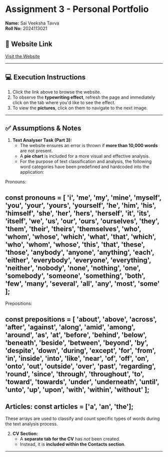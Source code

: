 # Assignment 3 - Personal Portfolio

**Name:** Sai Veeksha Tavva  
**Roll No:** 2024113021

## 🔗 Website Link
[Visit the Website](https://veeksha12.github.io/assignment-3/q1.html)

---

## 💻 Execution Instructions

1. Click the link above to browse the website.
2. To observe the **typewriting effect**, refresh the page and immediately click on the tab where you'd like to see the effect.
3. To view the **pictures**, click on them to navigate to the next image.

---

## ✅ Assumptions & Notes

1. **Text Analyser Task (Part 3):**
   - The website ensures an error is thrown if **more than 10,000 words** are not present.
   - A **pie chart** is included for a more visual and effective analysis.
   - For the purpose of text classification and analysis, the following word categories have been predefined and hardcoded into the application:

Pronouns:

const pronouns = [
  'i', 'me', 'my', 'mine', 'myself', 'you', 'your', 'yours', 'yourself',
  'he', 'him', 'his', 'himself', 'she', 'her', 'hers', 'herself',
  'it', 'its', 'itself', 'we', 'us', 'our', 'ours', 'ourselves',
  'they', 'them', 'their', 'theirs', 'themselves',
  'who', 'whom', 'whose', 'which', 'what',
  'that', 'which', 'who', 'whom', 'whose',
  'this', 'that', 'these', 'those',
  'anybody', 'anyone', 'anything', 'each', 'either', 'everybody',
  'everyone', 'everything', 'neither', 'nobody', 'none', 'nothing',
  'one', 'somebody', 'someone', 'something', 'both', 'few', 'many',
  'several', 'all', 'any', 'most', 'some'
];
---

Prepositions:

const prepositions = [
  'about', 'above', 'across', 'after', 'against', 'along', 'amid', 'among',
  'around', 'as', 'at', 'before', 'behind', 'below', 'beneath', 'beside',
  'between', 'beyond', 'by', 'despite', 'down', 'during', 'except', 'for',
  'from', 'in', 'inside', 'into', 'like', 'near', 'of', 'off', 'on', 'onto',
  'out', 'outside', 'over', 'past', 'regarding', 'round', 'since', 'through',
  'throughout', 'to', 'toward', 'towards', 'under', 'underneath', 'until',
  'unto', 'up', 'upon', 'with', 'within', 'without'
];
---

Articles:
    const articles = ['a', 'an', 'the'];
---

These arrays are used to classify and count specific types of words during the text analysis process.

2. **CV Section:**
   - A **separate tab for the CV** has *not* been created.
   - Instead, it is **included within the Contacts section**.

---

